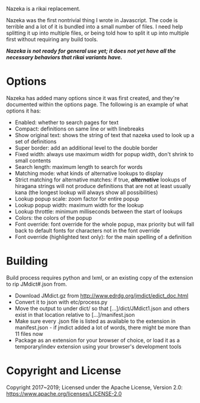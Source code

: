 Nazeka is a rikai replacement.

Nazeka was the first nontrivial thing I wrote in Javascript. The code is terrible and a lot of it is bundled into a small number of files. I need help splitting it up into multiple files, or being told how to split it up into multiple first without requiring any build tools.

***Nazeka is not ready for general use yet; it does not yet have all the necessary behaviors that rikai variants have.***

# Options

Nazeka has added many options since it was first created, and they're documented within the options page. The following is an example of what options it has:

- Enabled: whether to search pages for text
- Compact: definitions on same line or with linebreaks
- Show original text: shows the string of text that nazeka used to look up a set of definitions
- Super border: add an additional level to the double border
- Fixed width: always use maximum width for popup width, don't shrink to small contents
- Search length: maximum length to search for words
- Matching mode: what kinds of alternative lookups to display
- Strict matching for alternative matches: if true, ***alternative*** lookups of hiragana strings will not produce definitions that are not at least usually kana (the longest lookup will always show all possibilities)
- Lookup popup scale: zoom factor for entire popup
- Lookup popup width: maximum width for the lookup
- Lookup throttle: minimum milliseconds between the start of lookups
- Colors: the colors of the popup
- Font override: font override for the whole popup, max priority but will fall back to default fonts for characters not in the font override
- Font override (highlighted text only): for the main spelling of a definition

# Building

Build process requires python and lxml, or an existing copy of the extension to rip JMdict#.json from.

- Download JMdict.gz from http://www.edrdg.org/jmdict/edict_doc.html
- Convert it to json with etc/process.py
- Move the output to under dict/ so that [...]/dict/JMdict1.json and others exist in that location relative to [...]/manifest.json
- Make sure every .json file is listed as available to the extension in manifest.json - if jmdict added a lot of words, there might be more than 11 files now
- Package as an extension for your browser of choice, or load it as a temporary/indev extension using your browser's development tools

# Copyright and License

Copyright 2017~2019; Licensed under the Apache License, Version 2.0: https://www.apache.org/licenses/LICENSE-2.0
